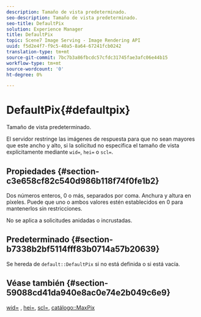 ```yaml
---
description: Tamaño de vista predeterminado.
seo-description: Tamaño de vista predeterminado.
seo-title: DefaultPix
solution: Experience Manager
title: DefaultPix
topic: Scene7 Image Serving - Image Rendering API
uuid: f5d2e4f7-f9c5-40a5-8a64-67241fcb0242
translation-type: tm+mt
source-git-commit: 7bc7b3a86fbcdc57cfdc31745fae3afc06e44b15
workflow-type: tm+mt
source-wordcount: '0'
ht-degree: 0%

---
```



# DefaultPix{#defaultpix}

Tamaño de vista predeterminado.

El servidor restringe las imágenes de respuesta para que no sean mayores que este ancho y alto, si la solicitud no especifica el tamaño de vista explícitamente mediante `wid=`, `hei=` o `scl=`.

## Propiedades {#section-c3e658cf82c540d986b118f74f0fe1b2}

Dos números enteros, 0 o más, separados por coma. Anchura y altura en píxeles. Puede que uno o ambos valores estén establecidos en 0 para mantenerlos sin restricciones.

No se aplica a solicitudes anidadas o incrustadas.

## Predeterminado {#section-b7338b2bf5114fff83b0714a57b20639}

Se hereda de `default::DefaultPix` si no está definida o si está vacía.

## Véase también {#section-59088cd41da940e8ac0e74e2b049c6e9}

[wid=](../../../../../is-api/http-ref/image-serving-api-ref/c-http-protocol-reference/c-command-reference/r-is-http-wid.md#reference-bfeadcb67bf4485f851eb21345527e47) ,  [hei=](../../../../../is-api/http-ref/image-serving-api-ref/c-http-protocol-reference/c-command-reference/r-is-http-hei.md#reference-6d6f556ccc0e4b98a815e8a5c1944a96),  [scl=](../../../../../is-api/http-ref/image-serving-api-ref/c-http-protocol-reference/c-command-reference/r-scl.md#reference-b2a74e493d0d407e98fe350551ba3fcc),  [catálogo::MaxPix](../../../../../is-api/image-catalog/image-serving-api-ref/c-image-catalog-reference/c-attributes-reference/r-maxpix.md#reference-e167d396ac794079ba8b5e6eb16eeda5)
